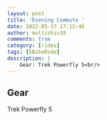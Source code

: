 ```yaml
---
layout: post
title: 'Evening Commute '
date: 2022-05-17 17:12:46
author: multishiv19
comments: true
category: [rides]
tags: [EBikeRide]
description: |
    Gear: Trek Powerfly 5<br/>
---
```


## Gear
Trek Powerfly 5



<div width='100%' class='strava-embed-placeholder' data-embed-type='activity' data-embed-id='7155485161'></div>
<script src='https://strava-embeds.com/embed.js'></script>
